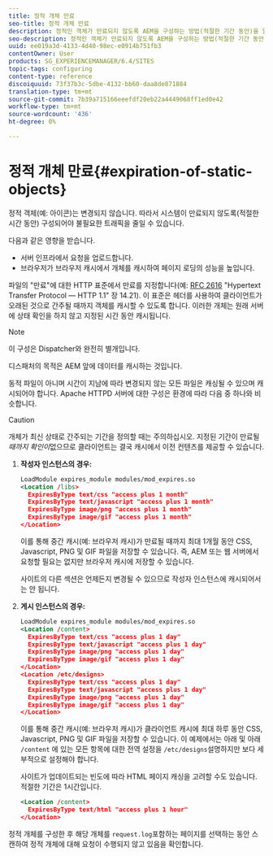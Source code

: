 ```yaml
---
title: 정적 개체 만료
seo-title: 정적 개체 만료
description: 정적인 객체가 만료되지 않도록 AEM을 구성하는 방법(적절한 기간 동안)을 알아봅니다.
seo-description: 정적인 객체가 만료되지 않도록 AEM을 구성하는 방법(적절한 기간 동안)을 알아봅니다.
uuid: ee019a3d-4133-4d40-98ec-e0914b751fb3
contentOwner: User
products: SG_EXPERIENCEMANAGER/6.4/SITES
topic-tags: configuring
content-type: reference
discoiquuid: 73f37b3c-5dbe-4132-bb60-daa8de871884
translation-type: tm+mt
source-git-commit: 7b39a715166eeefdf20eb22a4449068ff1ed0e42
workflow-type: tm+mt
source-wordcount: '436'
ht-degree: 0%

---
```



# 정적 개체 만료{#expiration-of-static-objects}

정적 객체(예: 아이콘)는 변경되지 않습니다. 따라서 시스템이 만료되지 않도록(적절한 시간 동안) 구성되어야 불필요한 트래픽을 줄일 수 있습니다.

다음과 같은 영향을 받습니다.

* 서버 인프라에서 요청을 업로드합니다.
* 브라우저가 브라우저 캐시에서 개체를 캐시하여 페이지 로딩의 성능을 높입니다.

파일의 &quot;만료&quot;에 대한 HTTP 표준에서 만료를 지정합니다(예: [RFC 2616](https://www.ietf.org/rfc/rfc2616.txt) &quot;Hypertext Transfer Protocol — HTTP 1.1&quot; 장 14.21). 이 표준은 헤더를 사용하여 클라이언트가 오래된 것으로 간주될 때까지 객체를 캐시할 수 있도록 합니다. 이러한 개체는 원래 서버에 상태 확인을 하지 않고 지정된 시간 동안 캐시됩니다.

>[!NOTE]
>
>이 구성은 Dispatcher와 완전히 별개입니다.
>
>디스패처의 목적은 AEM 앞에 데이터를 캐시하는 것입니다.

동적 파일이 아니며 시간이 지남에 따라 변경되지 않는 모든 파일은 캐싱될 수 있으며 캐시되어야 합니다. Apache HTTPD 서버에 대한 구성은 환경에 따라 다음 중 하나와 비슷합니다.

>[!CAUTION]
>
>개체가 최신 상태로 간주되는 기간을 정의할 때는 주의하십시오. 지정된 기간이 만료될 *때까지 확인이*&#x200B;없으므로 클라이언트는 결국 캐시에서 이전 컨텐츠를 제공할 수 있습니다.

1. **작성자 인스턴스의 경우:**

   ```xml
   LoadModule expires_module modules/mod_expires.so
   <Location /libs>
     ExpiresByType text/css "access plus 1 month"
     ExpiresByType text/javascript "access plus 1 month"
     ExpiresByType image/png "access plus 1 month"
     ExpiresByType image/gif "access plus 1 month"
   </Location>
   ```

   이를 통해 중간 캐시(예: 브라우저 캐시)가 만료될 때까지 최대 1개월 동안 CSS, Javascript, PNG 및 GIF 파일을 저장할 수 있습니다. 즉, AEM 또는 웹 서버에서 요청할 필요는 없지만 브라우저 캐시에 저장할 수 있습니다.

   사이트의 다른 섹션은 언제든지 변경될 수 있으므로 작성자 인스턴스에 캐시되어서는 안 됩니다.

1. **게시 인스턴스의 경우:**

   ```xml
   LoadModule expires_module modules/mod_expires.so
   <Location /content>
     ExpiresByType text/css "access plus 1 day"
     ExpiresByType text/javascript "access plus 1 day"
     ExpiresByType image/png "access plus 1 day"
     ExpiresByType image/gif "access plus 1 day"
   </Location>
   <Location /etc/designs>
     ExpiresByType text/css "access plus 1 day"
     ExpiresByType text/javascript "access plus 1 day"
     ExpiresByType image/png "access plus 1 day"
     ExpiresByType image/gif "access plus 1 day"
   </Location>
   ```

   이를 통해 중간 캐시(예: 브라우저 캐시)가 클라이언트 캐시에 최대 하루 동안 CSS, Javascript, PNG 및 GIF 파일을 저장할 수 있습니다. 이 예제에서는 아래 및 아래 `/content` 에 있는 모든 항목에 대한 전역 설정을 `/etc/designs`설명하지만 보다 세부적으로 설정해야 합니다.

   사이트가 업데이트되는 빈도에 따라 HTML 페이지 캐싱을 고려할 수도 있습니다. 적절한 기간은 1시간입니다.

   ```xml
   <Location /content>
     ExpiresByType text/html "access plus 1 hour"
   </Location>
   ```

정적 개체를 구성한 후 해당 개체를 `request.log`포함하는 페이지를 선택하는 동안 스캔하여 정적 개체에 대해 요청이 수행되지 않고 있음을 확인합니다.
